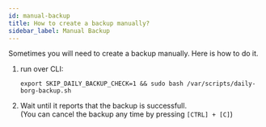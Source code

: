 ```yaml
---
id: manual-backup
title: How to create a backup manually?
sidebar_label: Manual Backup
---
```


Sometimes you will need to create a backup manually. Here is how to do it.

1. run over CLI:
    ```shell
    export SKIP_DAILY_BACKUP_CHECK=1 && sudo bash /var/scripts/daily-borg-backup.sh
    ```
1. Wait until it reports that the backup is successfull.<br/>
    (You can cancel the backup any time by pressing `[CTRL] + [C]`)
